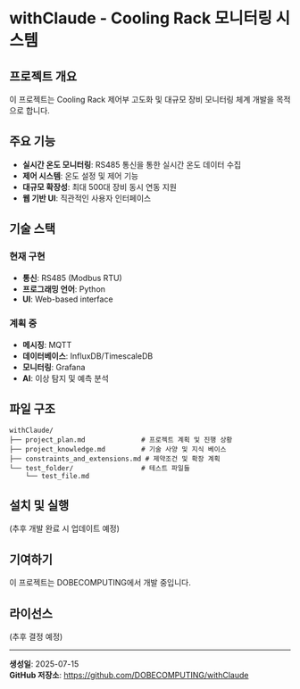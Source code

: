 # withClaude - Cooling Rack 모니터링 시스템

## 프로젝트 개요

이 프로젝트는 Cooling Rack 제어부 고도화 및 대규모 장비 모니터링 체계 개발을 목적으로 합니다.

## 주요 기능

- **실시간 온도 모니터링**: RS485 통신을 통한 실시간 온도 데이터 수집
- **제어 시스템**: 온도 설정 및 제어 기능
- **대규모 확장성**: 최대 500대 장비 동시 연동 지원
- **웹 기반 UI**: 직관적인 사용자 인터페이스

## 기술 스택

### 현재 구현
- **통신**: RS485 (Modbus RTU)
- **프로그래밍 언어**: Python
- **UI**: Web-based interface

### 계획 중
- **메시징**: MQTT
- **데이터베이스**: InfluxDB/TimescaleDB
- **모니터링**: Grafana
- **AI**: 이상 탐지 및 예측 분석

## 파일 구조

```
withClaude/
├── project_plan.md              # 프로젝트 계획 및 진행 상황
├── project_knowledge.md         # 기술 사양 및 지식 베이스
├── constraints_and_extensions.md # 제약조건 및 확장 계획
└── test_folder/                 # 테스트 파일들
    └── test_file.md
```

## 설치 및 실행

(추후 개발 완료 시 업데이트 예정)

## 기여하기

이 프로젝트는 DOBECOMPUTING에서 개발 중입니다.

## 라이선스

(추후 결정 예정)

---

**생성일**: 2025-07-15  
**GitHub 저장소**: https://github.com/DOBECOMPUTING/withClaude
